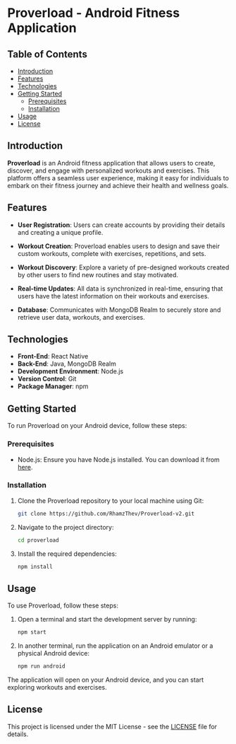 # Proverload - Android Fitness Application

## Table of Contents
- [Introduction](#introduction)
- [Features](#features)
- [Technologies](#technologies)
- [Getting Started](#getting-started)
  - [Prerequisites](#prerequisites)
  - [Installation](#installation)
- [Usage](#usage)
- [License](#license)

## Introduction

**Proverload** is an Android fitness application that allows users to create, discover, and engage with personalized workouts and exercises. This platform offers a seamless user experience, making it easy for individuals to embark on their fitness journey and achieve their health and wellness goals.

## Features

- **User Registration**: Users can create accounts by providing their details and creating a unique profile.

- **Workout Creation**: Proverload enables users to design and save their custom workouts, complete with exercises, repetitions, and sets.

- **Workout Discovery**: Explore a variety of pre-designed workouts created by other users to find new routines and stay motivated.

- **Real-time Updates**: All data is synchronized in real-time, ensuring that users have the latest information on their workouts and exercises.

- **Database**: Communicates with MongoDB Realm to securely store and retrieve user data, workouts, and exercises.

## Technologies

- **Front-End**: React Native
- **Back-End**: Java, MongoDB Realm
- **Development Environment**: Node.js
- **Version Control**: Git
- **Package Manager**: npm

## Getting Started

To run Proverload on your Android device, follow these steps:

### Prerequisites

- Node.js: Ensure you have Node.js installed. You can download it from [here](https://nodejs.org/).

### Installation

1. Clone the Proverload repository to your local machine using Git:

   ```bash
   git clone https://github.com/RhamzThev/Proverload-v2.git
   ```

2. Navigate to the project directory:

   ```bash
   cd proverload
   ```

3. Install the required dependencies:

   ```bash
   npm install
   ```

## Usage

To use Proverload, follow these steps:

1. Open a terminal and start the development server by running:

   ```bash
   npm start
   ```

2. In another terminal, run the application on an Android emulator or a physical Android device:

   ```bash
   npm run android
   ```

The application will open on your Android device, and you can start exploring workouts and exercises.

## License

This project is licensed under the MIT License - see the [LICENSE](LICENSE) file for details.

